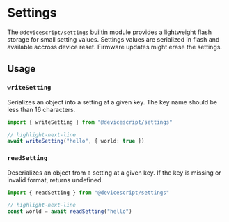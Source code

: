 # Settings

The `@devicescript/settings` [builtin](/developer/builtin-packages) module provides a lightweight flash storage for small setting values.
Settings values are serialized in flash and available accross device reset. Firmware updates might erase the settings.

## Usage

### `writeSetting`

Serializes an object into a setting at a given key. The key name should be less than 16 characters.

```ts
import { writeSetting } from "@devicescript/settings"

// highlight-next-line
await writeSetting("hello", { world: true })
```

### `readSetting`

Deserializes an object from a setting at a given key. If the key is missing or invalid format, returns undefined.

```ts
import { readSetting } from "@devicescript/settings"

// highlight-next-line
const world = await readSetting("hello")
```
